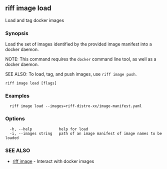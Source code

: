 ## riff image load

Load and tag docker images

### Synopsis

Load the set of images identified by the provided image manifest into a docker daemon.

NOTE: This command requires the `docker` command line tool, as well as a docker daemon.

SEE ALSO: To load, tag, and push images, use `riff image push`.

```
riff image load [flags]
```

### Examples

```
  riff image load --images=riff-distro-xx/image-manifest.yaml
```

### Options

```
  -h, --help            help for load
  -i, --images string   path of an image manifest of image names to be loaded
```

### SEE ALSO

* [riff image](riff_image.md)	 - Interact with docker images

